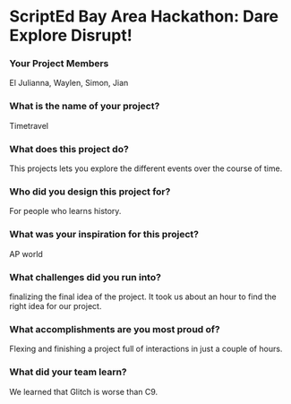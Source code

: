 # ScriptEd Bay Area Hackathon: Dare Explore Disrupt!

### Your Project Members
El Julianna, Waylen, Simon, Jian
### What is the name of your project?    
Timetravel
### What does this project do?
This projects lets you explore the different events over the course of time.
### Who did you design this project for?
For people who learns history.
### What was your inspiration for this project?
AP world
### What challenges did you run into?
finalizing the final idea of the project. It took us about an hour to find the right idea for our project.
### What accomplishments are you most proud of?
Flexing and finishing a project full of interactions in just a couple of hours.
### What did your team learn?
We learned that Glitch is worse than C9. 







